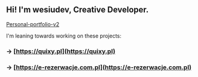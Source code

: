 ## Hi! I'm wesiudev, Creative Developer.

[Personal-portfolio-v2](https://github.com/wesiudev/personal-portfolio-v2)

I'm leaning towards working on these projects:

### -> [https://quixy.pl](https://quixy.pl)

### -> [https://e-rezerwacje.com.pl](https://e-rezerwacje.com.pl)

